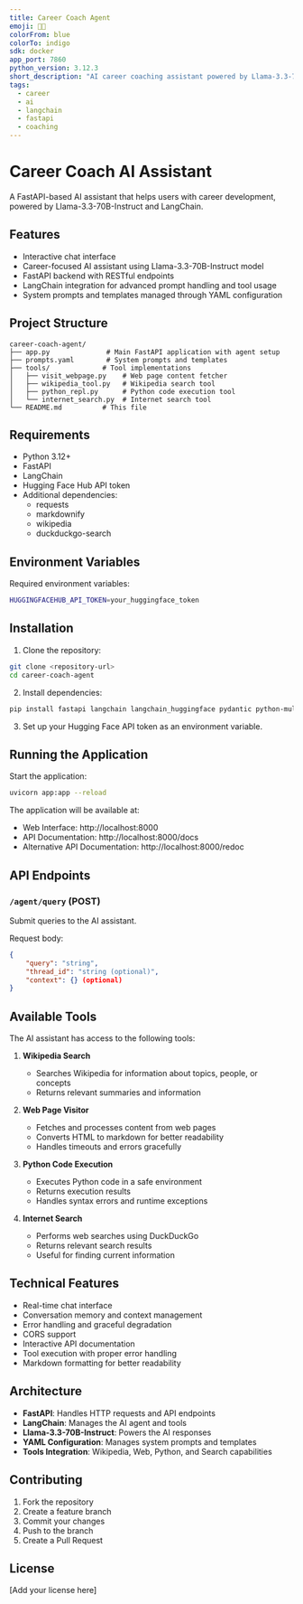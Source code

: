 ```yaml
---
title: Career Coach Agent
emoji: 🧑‍💼
colorFrom: blue
colorTo: indigo
sdk: docker
app_port: 7860
python_version: 3.12.3
short_description: "AI career coaching assistant powered by Llama-3.3-70B-Instruct."
tags:
  - career
  - ai
  - langchain
  - fastapi
  - coaching
---
```


# Career Coach AI Assistant

A FastAPI-based AI assistant that helps users with career development, powered by Llama-3.3-70B-Instruct and LangChain.

## Features

- Interactive chat interface
- Career-focused AI assistant using Llama-3.3-70B-Instruct model
- FastAPI backend with RESTful endpoints
- LangChain integration for advanced prompt handling and tool usage
- System prompts and templates managed through YAML configuration

## Project Structure

```
career-coach-agent/
├── app.py              # Main FastAPI application with agent setup
├── prompts.yaml        # System prompts and templates
├── tools/             # Tool implementations
│   ├── visit_webpage.py    # Web page content fetcher
│   ├── wikipedia_tool.py   # Wikipedia search tool
│   ├── python_repl.py      # Python code execution tool
│   └── internet_search.py  # Internet search tool
└── README.md          # This file
```

## Requirements

- Python 3.12+
- FastAPI
- LangChain
- Hugging Face Hub API token
- Additional dependencies:
  - requests
  - markdownify
  - wikipedia
  - duckduckgo-search

## Environment Variables

Required environment variables:
```bash
HUGGINGFACEHUB_API_TOKEN=your_huggingface_token
```

## Installation

1. Clone the repository:
```bash
git clone <repository-url>
cd career-coach-agent
```

2. Install dependencies:
```bash
pip install fastapi langchain langchain_huggingface pydantic python-multipart uvicorn requests markdownify wikipedia duckduckgo-search
```

3. Set up your Hugging Face API token as an environment variable.

## Running the Application

Start the application:
```bash
uvicorn app:app --reload
```

The application will be available at:
- Web Interface: http://localhost:8000
- API Documentation: http://localhost:8000/docs
- Alternative API Documentation: http://localhost:8000/redoc

## API Endpoints

### `/agent/query` (POST)
Submit queries to the AI assistant.

Request body:
```json
{
    "query": "string",
    "thread_id": "string (optional)",
    "context": {} (optional)
}
```

## Available Tools

The AI assistant has access to the following tools:

1. **Wikipedia Search**
   - Searches Wikipedia for information about topics, people, or concepts
   - Returns relevant summaries and information

2. **Web Page Visitor**
   - Fetches and processes content from web pages
   - Converts HTML to markdown for better readability
   - Handles timeouts and errors gracefully

3. **Python Code Execution**
   - Executes Python code in a safe environment
   - Returns execution results
   - Handles syntax errors and runtime exceptions

4. **Internet Search**
   - Performs web searches using DuckDuckGo
   - Returns relevant search results
   - Useful for finding current information

## Technical Features

- Real-time chat interface
- Conversation memory and context management
- Error handling and graceful degradation
- CORS support
- Interactive API documentation
- Tool execution with proper error handling
- Markdown formatting for better readability

## Architecture

- **FastAPI**: Handles HTTP requests and API endpoints
- **LangChain**: Manages the AI agent and tools
- **Llama-3.3-70B-Instruct**: Powers the AI responses
- **YAML Configuration**: Manages system prompts and templates
- **Tools Integration**: Wikipedia, Web, Python, and Search capabilities

## Contributing

1. Fork the repository
2. Create a feature branch
3. Commit your changes
4. Push to the branch
5. Create a Pull Request

## License

[Add your license here]
